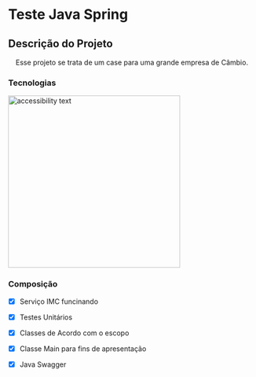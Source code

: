 # Teste Java Spring

## Descrição do Projeto
<p align="center">Esse projeto se trata de um case para uma grande empresa de Câmbio.</p>

### Tecnologias
<img src="[1200px-Java_programming_language_logo svg](https://user-images.githubusercontent.com/79267693/221127367-b0262771-ff0c-47e8-a0ad-8a983824aa4f.png](https://cdn-icons-png.flaticon.com/512/226/226777.png)" width="350" alt="accessibility text">

### Composição

- [x] Serviço IMC funcinando
- [x] Testes Unitários
- [x] Classes de Acordo com o escopo
- [x] Classe Main para fins de apresentação
- [x] Java Swagger

